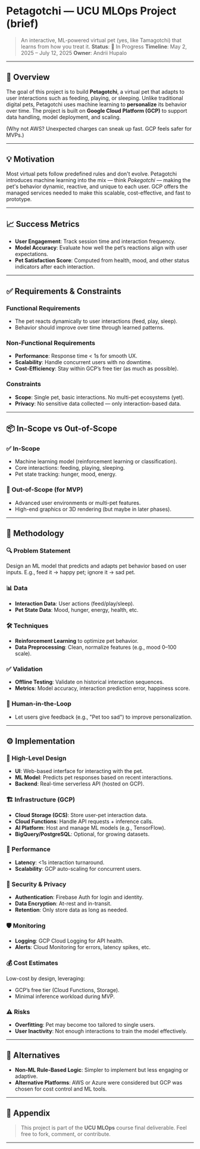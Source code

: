 # Petagotchi — UCU MLOps Project (brief)

> An interactive, ML-powered virtual pet (yes, like Tamagotchi) that learns from how you treat it.
> **Status**: 🚧 In Progress
> **Timeline**: May 2, 2025 – July 12, 2025
> **Owner**: Andrii Hupalo

---

## 🧠 Overview

The goal of this project is to build **Petagotchi**, a virtual pet that adapts to user interactions such as feeding, playing, or sleeping. Unlike traditional digital pets, Petagotchi uses machine learning to **personalize** its behavior over time. The project is built on **Google Cloud Platform (GCP)** to support data handling, model deployment, and scaling.

(Why not AWS? Unexpected charges can sneak up fast. GCP feels safer for MVPs.)

---

## 💡 Motivation

Most virtual pets follow predefined rules and don't evolve. Petagotchi introduces machine learning into the mix — think *Pokegotchi* — making the pet's behavior dynamic, reactive, and unique to each user. GCP offers the managed services needed to make this scalable, cost-effective, and fast to prototype.

---

## 📈 Success Metrics

* **User Engagement**: Track session time and interaction frequency.
* **Model Accuracy**: Evaluate how well the pet’s reactions align with user expectations.
* **Pet Satisfaction Score**: Computed from health, mood, and other status indicators after each interaction.

---

## ✅ Requirements & Constraints

### Functional Requirements

* The pet reacts dynamically to user interactions (feed, play, sleep).
* Behavior should improve over time through learned patterns.

### Non-Functional Requirements

* **Performance**: Response time < 1s for smooth UX.
* **Scalability**: Handle concurrent users with no downtime.
* **Cost-Efficiency**: Stay within GCP’s free tier (as much as possible).

### Constraints

* **Scope**: Single pet, basic interactions. No multi-pet ecosystems (yet).
* **Privacy**: No sensitive data collected — only interaction-based data.

---

## 📦 In-Scope vs Out-of-Scope

### ✅ In-Scope

* Machine learning model (reinforcement learning or classification).
* Core interactions: feeding, playing, sleeping.
* Pet state tracking: hunger, mood, energy.

### 🚫 Out-of-Scope (for MVP)

* Advanced user environments or multi-pet features.
* High-end graphics or 3D rendering (but maybe in later phases).

---

## 🧪 Methodology

### 🔍 Problem Statement

Design an ML model that predicts and adapts pet behavior based on user inputs. E.g., feed it → happy pet; ignore it → sad pet.

### 📊 Data

* **Interaction Data**: User actions (feed/play/sleep).
* **Pet State Data**: Mood, hunger, energy, health, etc.

### 🛠 Techniques

* **Reinforcement Learning** to optimize pet behavior.
* **Data Preprocessing**: Clean, normalize features (e.g., mood 0–100 scale).

### ✅ Validation

* **Offline Testing**: Validate on historical interaction sequences.
* **Metrics**: Model accuracy, interaction prediction error, happiness score.

### 🔁 Human-in-the-Loop

* Let users give feedback (e.g., "Pet too sad") to improve personalization.

---

## ⚙️ Implementation

### 🔧 High-Level Design

* **UI**: Web-based interface for interacting with the pet.
* **ML Model**: Predicts pet responses based on recent interactions.
* **Backend**: Real-time serverless API (hosted on GCP).

### 🏗 Infrastructure (GCP)

* **Cloud Storage (GCS)**: Store user-pet interaction data.
* **Cloud Functions**: Handle API requests + inference calls.
* **AI Platform**: Host and manage ML models (e.g., TensorFlow).
* **BigQuery/PostgreSQL**: Optional, for growing datasets.

### 🚀 Performance

* **Latency**: <1s interaction turnaround.
* **Scalability**: GCP auto-scaling for concurrent users.

### 🔐 Security & Privacy

* **Authentication**: Firebase Auth for login and identity.
* **Data Encryption**: At-rest and in-transit.
* **Retention**: Only store data as long as needed.

### 🛡 Monitoring

* **Logging**: GCP Cloud Logging for API health.
* **Alerts**: Cloud Monitoring for errors, latency spikes, etc.

### 💰 Cost Estimates

Low-cost by design, leveraging:

* GCP’s free tier (Cloud Functions, Storage).
* Minimal inference workload during MVP.

### ⚠ Risks

* **Overfitting**: Pet may become too tailored to single users.
* **User Inactivity**: Not enough interactions to train the model effectively.

---

## 🔁 Alternatives

* **Non-ML Rule-Based Logic**: Simpler to implement but less engaging or adaptive.
* **Alternative Platforms**: AWS or Azure were considered but GCP was chosen for cost control and ML tools.

---

## 📎 Appendix

> This project is part of the **UCU MLOps** course final deliverable.
> Feel free to fork, comment, or contribute.

---
